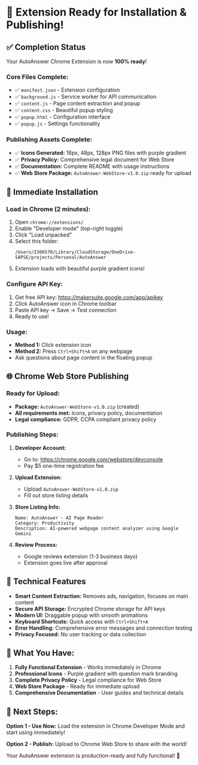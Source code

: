 # 🎉 Extension Ready for Installation & Publishing!

## ✅ **Completion Status**

Your AutoAnswer Chrome Extension is now **100% ready**!

### **Core Files Complete:**
- ✅ `manifest.json` - Extension configuration
- ✅ `background.js` - Service worker for API communication  
- ✅ `content.js` - Page content extraction and popup
- ✅ `content.css` - Beautiful popup styling
- ✅ `popup.html` - Configuration interface
- ✅ `popup.js` - Settings functionality

### **Publishing Assets Complete:**
- ✅ **Icons Generated:** 16px, 48px, 128px PNG files with purple gradient
- ✅ **Privacy Policy:** Comprehensive legal document for Web Store
- ✅ **Documentation:** Complete README with usage instructions
- ✅ **Web Store Package:** `AutoAnswer-WebStore-v1.0.zip` ready for upload

## 🚀 **Immediate Installation**

### **Load in Chrome (2 minutes):**
1. Open `chrome://extensions/`
2. Enable "Developer mode" (top-right toggle)
3. Click "Load unpacked" 
4. Select this folder: 
   ```
   /Users/I306570/Library/CloudStorage/OneDrive-SAPSE/projects/Personal/AutoAnswer
   ```
5. Extension loads with beautiful purple gradient icons!

### **Configure API Key:**
1. Get free API key: https://makersuite.google.com/app/apikey
2. Click AutoAnswer icon in Chrome toolbar
3. Paste API key → Save → Test connection
4. Ready to use!

### **Usage:**
- **Method 1:** Click extension icon
- **Method 2:** Press `Ctrl+Shift+A` on any webpage
- Ask questions about page content in the floating popup

## 🌐 **Chrome Web Store Publishing**

### **Ready for Upload:**
- **Package:** `AutoAnswer-WebStore-v1.0.zip` (created)
- **All requirements met:** Icons, privacy policy, documentation
- **Legal compliance:** GDPR, CCPA compliant privacy policy

### **Publishing Steps:**
1. **Developer Account:** 
   - Go to: https://chrome.google.com/webstore/devconsole
   - Pay $5 one-time registration fee

2. **Upload Extension:**
   - Upload `AutoAnswer-WebStore-v1.0.zip`
   - Fill out store listing details

3. **Store Listing Info:**
   ```
   Name: AutoAnswer - AI Page Reader
   Category: Productivity  
   Description: AI-powered webpage content analyzer using Google Gemini
   ```

4. **Review Process:**
   - Google reviews extension (1-3 business days)
   - Extension goes live after approval

## 🔧 **Technical Features**

- **Smart Content Extraction:** Removes ads, navigation, focuses on main content
- **Secure API Storage:** Encrypted Chrome storage for API keys
- **Modern UI:** Draggable popup with smooth animations  
- **Keyboard Shortcuts:** Quick access with `Ctrl+Shift+A`
- **Error Handling:** Comprehensive error messages and connection testing
- **Privacy Focused:** No user tracking or data collection

## 🎯 **What You Have:**

1. **Fully Functional Extension** - Works immediately in Chrome
2. **Professional Icons** - Purple gradient with question mark branding
3. **Complete Privacy Policy** - Legal compliance for Web Store
4. **Web Store Package** - Ready for immediate upload
5. **Comprehensive Documentation** - User guides and technical details

## 🚀 **Next Steps:**

**Option 1 - Use Now:**
Load the extension in Chrome Developer Mode and start using immediately!

**Option 2 - Publish:**
Upload to Chrome Web Store to share with the world!

Your AutoAnswer extension is production-ready and fully functional! 🎉
